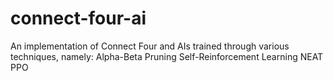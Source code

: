 # connect-four-ai
An implementation of Connect Four and AIs trained through various techniques, namely:
Alpha-Beta Pruning
Self-Reinforcement Learning
NEAT
PPO
